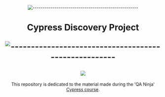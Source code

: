 
<div align="center">

![-----------------------------------------------------](https://raw.githubusercontent.com/andreasbm/readme/master/assets/lines/rainbow.png)

<h1> Cypress Discovery Project

![-----------------------------------------------------](https://raw.githubusercontent.com/andreasbm/readme/master/assets/lines/rainbow.png)

<img src="https://media.giphy.com/media/JszKEk8vNGtCXehi7w/giphy.gif" >

</h1>
<p>

This repository is dedicated to the material made during the 'QA Ninja' [Cypress course](https://app.qacademy.io/area/produto/item/148694). 





</div>

